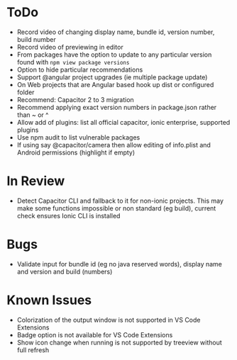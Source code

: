 # ToDo
- Record video of changing display name, bundle id, version number, build number
- Record video of previewing in editor
- From packages have the option to update to any particular version found with `npm view package versions`
- Option to hide particular recommendations
- Support @angular project upgrades (ie multiple package update)
- On Web projects that are Angular based hook up dist or configured folder
- Recommend: Capacitor 2 to 3 migration
- Recommend applying exact version numbers in package.json rather than ~ or ^
- Allow add of plugins: list all official capacitor, ionic enterprise, supported plugins
- Use npm audit to list vulnerable packages
- If using say @capacitor/camera then allow editing of info.plist and Android permissions (highlight if empty)

# In Review
- Detect Capacitor CLI and fallback to it for non-ionic projects. This may make some functions impossible or non standard (eg build), current check ensures Ionic CLI is installed

# Bugs
- Validate input for bundle id (eg no java reserved words), display name and version and build (numbers)

# Known Issues
- Colorization of the output window is not supported in VS Code Extensions
- Badge option is not available for VS Code Extensions
- Show icon change when running is not supported by treeview without full refresh
